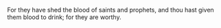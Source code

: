For they have shed the blood of saints and prophets, and thou hast given them blood to drink; for they are worthy.
